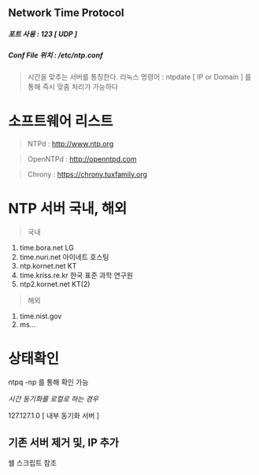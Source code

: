 Network Time Protocol
---------------------

##### 포트 사용 : 123 [ UDP ]
##### Conf File 위치 : /etc/ntp.conf

> 시간을 맞추는 서버를 통칭한다.
> 리눅스 명령어 : ntpdate [ IP or Domain ] 를 통해 즉시 맞춤 처리가 가능하다

# 소프트웨어 리스트

> NTPd : http://www.ntp.org

> OpenNTPd : http://openntpd.com

> Chrony : https://chrony.tuxfamily.org

# NTP 서버 국내, 해외

> 국내

1. time.bora.net LG
2. time.nuri.net 아이네트 호스팅
3. ntp.kornet.net KT
4. time.kriss.re.kr 한국 표준 과학 연구원
5. ntp2.kornet.net KT(2)

> 해외

1. time.nist.gov
2. ms...


# 상태확인

ntpq -np 를 통해 확인 가능

*시간 동기화를 로컬로 하는 경우*

127.127.1.0 [ 내부 동기화 서버 ]

기존 서버 제거 및, IP 추가
--------------------------
쉘 스크립트 참조
